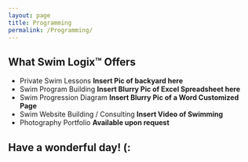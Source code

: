```yaml
---
layout: page
title: Programming
permalink: /Programming/
---
```

What Swim Logix™ Offers
-----------------------
- Private Swim Lessons
**Insert Pic of backyard here**
- Swim Program Building
**Insert Blurry Pic of Excel Spreadsheet here**
- Swim Progression Diagram
**Insert Blurry Pic of a Word Customized Page**
- Swim Website Building / Consulting
**Insert Video of Swimming**
- Photography Portfolio
**Available upon request**

Have a wonderful day! (:
------------------------
